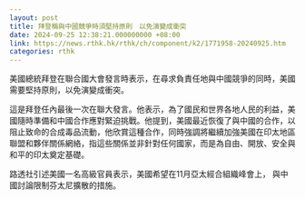 ```yaml
---
layout: post
title: 拜登稱與中國競爭時須堅持原則　以免演變成衝突
date: 2024-09-25 12:38:21.000000000 +08:00
link: https://news.rthk.hk/rthk/ch/component/k2/1771958-20240925.htm
categories: rthk
---
```


美國總統拜登在聯合國大會發言時表示，在尋求負責任地與中國競爭的同時，美國需要堅持原則，以免演變成衝突。

這是拜登任內最後一次在聯大發言。他表示，為了國民和世界各地人民的利益，美國隨時準備和中國合作應對緊迫挑戰。他提到，美國最近恢復了與中國的合作，以阻止致命的合成毒品流動，他欣賞這種合作，同時強調將繼續加強美國在印太地區聯盟和夥伴關係網絡，指這些關係並非針對任何國家，而是為自由、開放、安全與和平的印太奠定基礎。

路透社引述美國一名高級官員表示，美國希望在11月亞太經合組織峰會上， 與中國討論限制芬太尼擴散的措施。
